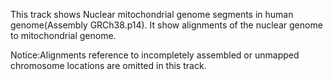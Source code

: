 This track shows Nuclear mitochondrial genome segments in human genome(Assembly GRCh38.p14). It show alignments of the nuclear genome to mitochondrial genome.

Notice:Alignments reference to incompletely assembled or unmapped chromosome locations are omitted in this track.


